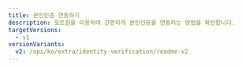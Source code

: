 ```yaml
---
title: 본인인증 연동하기
description: 포트원을 이용하여 간편하게 본인인증을 연동하는 방법을 확인합니다.
targetVersions:
  - v1
versionVariants:
  v2: /opi/ko/extra/identity-verification/readme-v2
---
```


